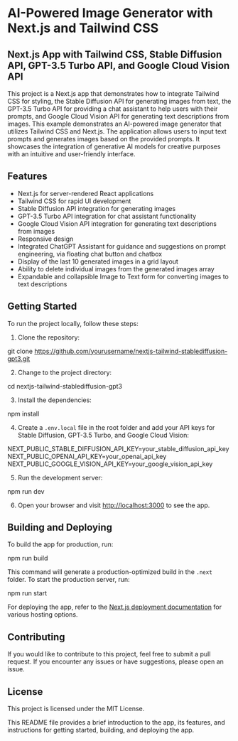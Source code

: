 # AI-Powered Image Generator with Next.js and Tailwind CSS

## Next.js App with Tailwind CSS, Stable Diffusion API, GPT-3.5 Turbo API, and Google Cloud Vision API

This project is a Next.js app that demonstrates how to integrate Tailwind CSS for styling, the Stable Diffusion API for generating images from text, the GPT-3.5 Turbo API for providing a chat assistant to help users with their prompts, and Google Cloud Vision API for generating text descriptions from images. This example demonstrates an AI-powered image generator that utilizes Tailwind CSS and Next.js. The application allows users to input text prompts and generates images based on the provided prompts. It showcases the integration of generative AI models for creative purposes with an intuitive and user-friendly interface.

## Features

- Next.js for server-rendered React applications
- Tailwind CSS for rapid UI development
- Stable Diffusion API integration for generating images
- GPT-3.5 Turbo API integration for chat assistant functionality
- Google Cloud Vision API integration for generating text descriptions from images
- Responsive design
- Integrated ChatGPT Assistant for guidance and suggestions on prompt engineering, via floating chat button and chatbox
- Display of the last 10 generated images in a grid layout
- Ability to delete individual images from the generated images array
- Expandable and collapsible Image to Text form for converting images to text descriptions

## Getting Started

To run the project locally, follow these steps:

1. Clone the repository:

git clone https://github.com/yourusername/nextjs-tailwind-stablediffusion-gpt3.git


2. Change to the project directory:

cd nextjs-tailwind-stablediffusion-gpt3



3. Install the dependencies:

npm install


4. Create a `.env.local` file in the root folder and add your API keys for Stable Diffusion, GPT-3.5 Turbo, and Google Cloud Vision:

NEXT_PUBLIC_STABLE_DIFFUSION_API_KEY=your_stable_diffusion_api_key
NEXT_PUBLIC_OPENAI_API_KEY=your_openai_api_key
NEXT_PUBLIC_GOOGLE_VISION_API_KEY=your_google_vision_api_key


5. Run the development server:

npm run dev


6. Open your browser and visit [http://localhost:3000](http://localhost:3000) to see the app.


## Building and Deploying

To build the app for production, run:

npm run build


This command will generate a production-optimized build in the `.next` folder. To start the production server, run:

npm run start


For deploying the app, refer to the [Next.js deployment documentation](https://nextjs.org/docs/deployment) for various hosting options.

## Contributing

If you would like to contribute to this project, feel free to submit a pull request. If you encounter any issues or have suggestions, please open an issue.

## License

This project is licensed under the MIT License.

This README file provides a brief introduction to the app, its features, and instructions for getting started, building, and deploying the app.

